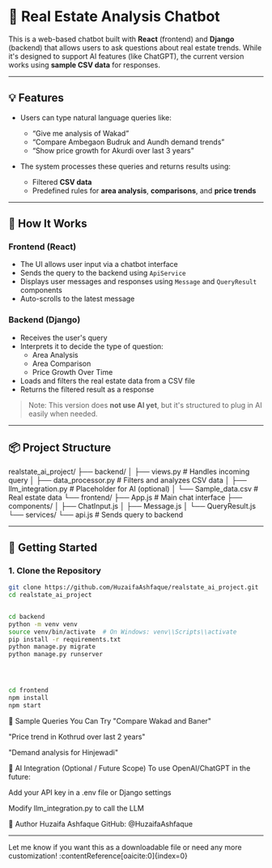# 🏡 Real Estate Analysis Chatbot

This is a web-based chatbot built with **React** (frontend) and **Django** (backend) that allows users to ask questions about real estate trends. While it's designed to support AI features (like ChatGPT), the current version works using **sample CSV data** for responses.

---

## 💡 Features

- Users can type natural language queries like:
  - “Give me analysis of Wakad”
  - “Compare Ambegaon Budruk and Aundh demand trends”
  - “Show price growth for Akurdi over last 3 years”

- The system processes these queries and returns results using:
  - Filtered **CSV data**
  - Predefined rules for **area analysis**, **comparisons**, and **price trends**

---

## 🧠 How It Works

### Frontend (React)
- The UI allows user input via a chatbot interface
- Sends the query to the backend using `ApiService`
- Displays user messages and responses using `Message` and `QueryResult` components
- Auto-scrolls to the latest message

### Backend (Django)
- Receives the user's query
- Interprets it to decide the type of question:
  - Area Analysis
  - Area Comparison
  - Price Growth Over Time
- Loads and filters the real estate data from a CSV file
- Returns the filtered result as a response

> Note: This version does **not use AI yet**, but it's structured to plug in AI easily when needed.

---

## 📦 Project Structure

realstate_ai_project/
├── backend/
│ ├── views.py # Handles incoming query
│ ├── data_processor.py # Filters and analyzes CSV data
│ ├── llm_integration.py # Placeholder for AI (optional)
│ └── Sample_data.csv # Real estate data
└── frontend/
├── App.js # Main chat interface
├── components/
│ ├── ChatInput.js
│ ├── Message.js
│ └── QueryResult.js
└── services/
└── api.js # Sends query to backend






---

## 🚀 Getting Started

### 1. Clone the Repository
```bash
git clone https://github.com/HuzaifaAshfaque/realstate_ai_project.git
cd realstate_ai_project


cd backend
python -m venv venv
source venv/bin/activate  # On Windows: venv\\Scripts\\activate
pip install -r requirements.txt
python manage.py migrate
python manage.py runserver




cd frontend
npm install
npm start

```


💬 Sample Queries You Can Try
"Compare Wakad and Baner"

"Price trend in Kothrud over last 2 years"

"Demand analysis for Hinjewadi"



🧠 AI Integration (Optional / Future Scope)
To use OpenAI/ChatGPT in the future:

Add your API key in a .env file or Django settings

Modify llm_integration.py to call the LLM




📌 Author
Huzaifa Ashfaque
GitHub: @HuzaifaAshfaque


---

Let me know if you want this as a downloadable file or need any more customization! ​:contentReference[oaicite:0]{index=0}​


